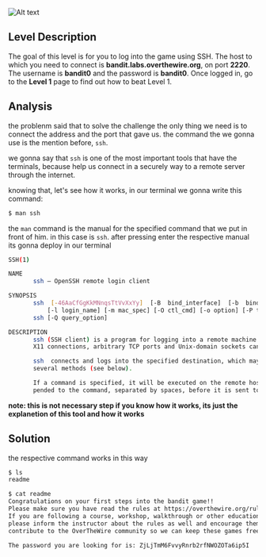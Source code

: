 ![Alt text](https://external-content.duckduckgo.com/iu/?u=https%3A%2F%2Fthanoskoutr.com%2Fcovers%2Foverthewire.jpg&f=1&nofb=1&ipt=0baeec90a558310488c80a6f9fe93fdc6571e3a1f818fa72ce7b6fbbb425a623)
## Level Description
The goal of this level is for you to log into the game using SSH. The host to which you need to connect is **bandit.labs.overthewire.org**, on port **2220**. The username is **bandit0** and the password is **bandit0**. Once logged in, go to the **Level 1** page to find out how to beat Level 1.

## Analysis
the problenm said that to solve the challenge the only thing we need is to connect the address and the port that gave us. the command the we gonna use is the mention before, `ssh`.

we gonna say that `ssh` is one of the most important tools that have the terminals, because help us connect in a securely way to a remote server through the internet.

knowing that, let's see how it works, in our terminal we gonna write this command:
```bash
$ man ssh
```
the `man` command is the manual for the specified command that we put in front of him. in this case is `ssh`.
after pressing enter the respective manual its gonna deploy in our terminal
```bash
SSH(1)                                                                                                   General Commands Manual                                                                                                  SSH(1)

NAME
       ssh — OpenSSH remote login client

SYNOPSIS
       ssh  [-46AaCfGgKkMNnqsTtVvXxYy]  [-B  bind_interface]  [-b  bind_address]  [-c  cipher_spec] [-D [bind_address:]port] [-E log_file] [-e escape_char] [-F configfile] [-I pkcs11] [-i identity_file] [-J destination] [-L address]
           [-l login_name] [-m mac_spec] [-O ctl_cmd] [-o option] [-P tag] [-p port] [-R address] [-S ctl_path] [-W host:port] [-w local_tun[:remote_tun]] destination [command [argument ...]]
       ssh [-Q query_option]

DESCRIPTION
       ssh (SSH client) is a program for logging into a remote machine and for executing commands on a remote machine.  It is intended to provide secure encrypted communications between two untrusted hosts over an insecure  network.
       X11 connections, arbitrary TCP ports and Unix-domain sockets can also be forwarded over the secure channel.

       ssh  connects and logs into the specified destination, which may be specified as either [user@]hostname or a URI of the form ssh://[user@]hostname[:port].  The user must prove their identity to the remote machine using one of
       several methods (see below).

       If a command is specified, it will be executed on the remote host instead of a login shell.  A complete command line may be specified as command, or it may have additional arguments.  If supplied, the arguments  will  be  ap‐
       pended to the command, separated by spaces, before it is sent to the server to be executed.
```
**note: this is not necessary step if you know how it works, its just the explanetion of this tool and how it works**

## Solution
the respective command works in this way 
```bash
$ ls
readme
```
```bash
$ cat readme
Congratulations on your first steps into the bandit game!!
Please make sure you have read the rules at https://overthewire.org/rules/
If you are following a course, workshop, walkthrough or other educational activity,
please inform the instructor about the rules as well and encourage them to
contribute to the OverTheWire community so we can keep these games free!

The password you are looking for is: ZjLjTmM6FvvyRnrb2rfNWOZOTa6ip5I
```



